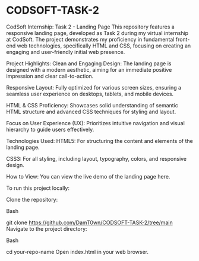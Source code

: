 # CODSOFT-TASK-2
<DIV>
  CodSoft Internship: Task 2 - Landing Page
This repository features a responsive landing page, developed as Task 2 during my virtual internship at CodSoft. The project demonstrates my proficiency in fundamental front-end web technologies, specifically HTML and CSS, focusing on creating an engaging and user-friendly initial web presence.

Project Highlights:
Clean and Engaging Design: The landing page is designed with a modern aesthetic, aiming for an immediate positive impression and clear call-to-action.

Responsive Layout: Fully optimized for various screen sizes, ensuring a seamless user experience on desktops, tablets, and mobile devices.

HTML & CSS Proficiency: Showcases solid understanding of semantic HTML structure and advanced CSS techniques for styling and layout.

Focus on User Experience (UX): Prioritizes intuitive navigation and visual hierarchy to guide users effectively.

Technologies Used:
HTML5: For structuring the content and elements of the landing page.

CSS3: For all styling, including layout, typography, colors, and responsive design.

How to View:
You can view the live demo of the landing page here.

To run this project locally:

Clone the repository:

Bash

git clone https://github.com/DamT0wn/CODSOFT-TASK-2/tree/main
Navigate to the project directory:

Bash

cd your-repo-name
Open index.html in your web browser.
</DIV>
